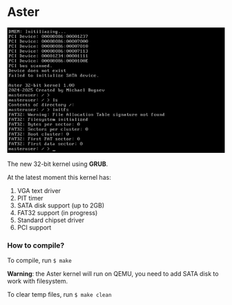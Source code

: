 # Aster

![](https://github.com/Michael78Bugaev/aster/blob/main/aster)

The new 32-bit kernel using **GRUB**.

At the latest moment this kernel has:
1. VGA text driver
2. PIT timer
3. SATA disk support (up to 2GB)
4. FAT32 support (in progress)
5. Standard chipset driver
6. PCI support
### How to compile?
To compile, run `$ make`

**Warning**: the Aster kernel will run on QEMU, you need to
add SATA disk to work with filesystem.

To clear temp files, run `$ make clean`
